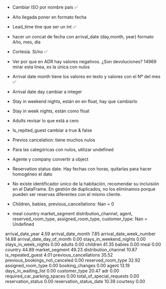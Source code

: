 


- Cambiar ISO por nombre país ✅
- Año llegada poner en formato fecha
- Lead_time tine que ser un int ✅ 
- hacer un concat de fecha con arrival_date (day,month, year) formato Año, mes, día
- Cortesía. Si/no ✅
- Ver por que en ADR hay valores negativos. ¿Son devoluciones? 14969 mirar esta linea, es la única con nulos
- Arrival date month tiene los valores en texto y valores con el Nº del mes ✅
- Arrival date day cambiar a integer
- Stay in weekend nights, están en en float, hay que cambiarlo
- Stay in week nights, están como float
- Adults revisar lo que está a cero
- Is_repited_guest cambiar a true & false
- Previos cancelation: tiene muchos nulos
- Para las categóricas con nulos, utilizar undefined
- Agente y company convertir a object 
- Reservation status date. Hay fechas con horas, quitarlas para hacer homogéneo el dato
- No existe identificador único de la habitación, recomendar su incluisión en el DataFrame. En gestión de duplicados, no los eliminamos porque pueden ser reservas diferentes con el mismo cliente.

- Children, babies, previous_cancellations: Nan = 0
- meal	country	market_segment	distribution_channel, agent, reserved_room_type, assigned_room_type, customer_type: Nan = Undefined



arrival_date_year                 4.59
arrival_date_month                7.85
arrival_date_week_number         14.88
arrival_date_day_of_month         0.00
stays_in_weekend_nights           0.00
stays_in_week_nights              0.00
adults                            0.00
children                         41.35
babies                            0.00
meal                              0.00
country                          44.89
market_segment                   49.23
distribution_channel             10.87
is_repeated_guest                 4.01
previous_cancellations           35.52
previous_bookings_not_canceled    0.00
reserved_room_type               32.92
assigned_room_type                0.00
booking_changes                   0.00
agent                            13.19
days_in_waiting_list              0.00
customer_type                    20.47
adr                               0.00
required_car_parking_spaces       0.00
total_of_special_requests         0.00
reservation_status                0.00
reservation_status_date          10.39
courtesy                          0.00